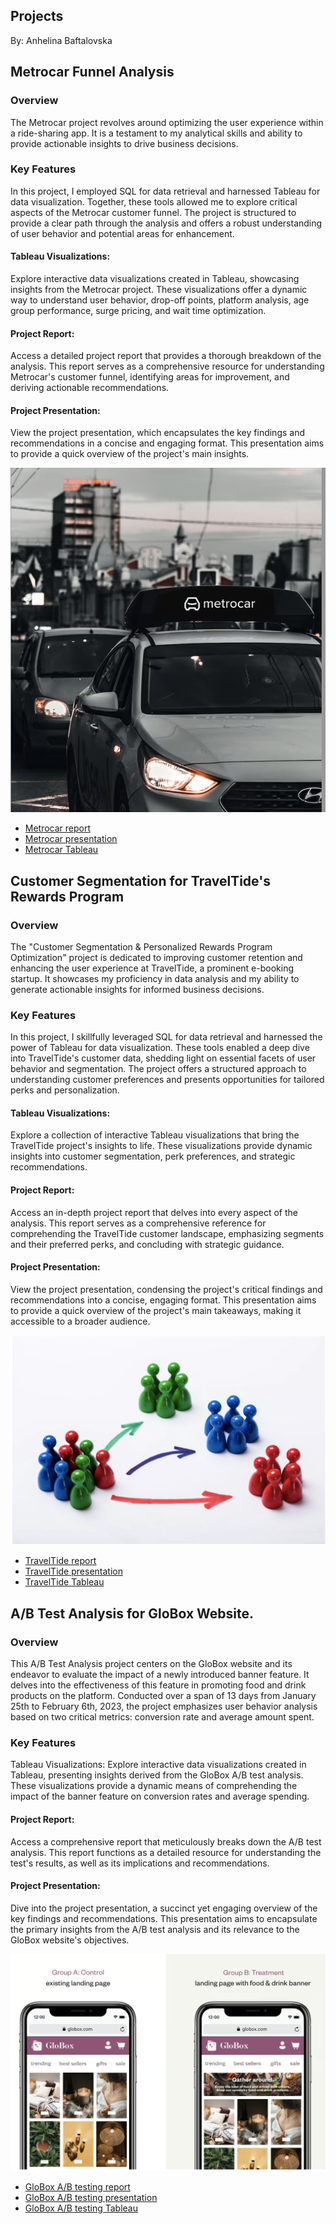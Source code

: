 ## Projects
By: Anhelina Baftalovska

## Metrocar Funnel Analysis
### Overview
The Metrocar project revolves around optimizing the user experience within a ride-sharing app. It is a testament to my analytical skills and ability to provide actionable insights to drive business decisions.
### Key Features
In this project, I employed SQL for data retrieval and harnessed Tableau for data visualization. Together, these tools allowed me to explore critical aspects of the Metrocar customer funnel. The project is structured to provide a clear path through the analysis and offers a robust understanding of user behavior and potential areas for enhancement.
#### Tableau Visualizations:
Explore interactive data visualizations created in Tableau, showcasing insights from the Metrocar project. These visualizations offer a dynamic way to understand user behavior, drop-off points, platform analysis, age group performance, surge pricing, and wait time optimization.
#### Project Report:
Access a detailed project report that provides a thorough breakdown of the analysis. This report serves as a comprehensive resource for understanding Metrocar's customer funnel, identifying areas for improvement, and deriving actionable recommendations.
#### Project Presentation: 
View the project presentation, which encapsulates the key findings and recommendations in a concise and engaging format. This presentation aims to provide a quick overview of the project's main insights.

<img src="images/Metrocar.png?raw=true"/> 

- [Metrocar report](https://Angelinabaf.github.io/pdf/Metrocar_report.pdf)
- [Metrocar presentation](https://Angelinabaf.github.io/pdf/Metrocar_presentation.pdf)
- [Metrocar Tableau](https://public.tableau.com/views/Metrocar-funnel_analysis/Story1?:language=en-US&:display_count=n&:origin=viz_share_link)


## Customer Segmentation for TravelTide's Rewards Program
### Overview
The "Customer Segmentation & Personalized Rewards Program Optimization" project is dedicated to improving customer retention and enhancing the user experience at TravelTide, a prominent e-booking startup. It showcases my proficiency in data analysis and my ability to generate actionable insights for informed business decisions.
### Key Features
In this project, I skillfully leveraged SQL for data retrieval and harnessed the power of Tableau for data visualization. These tools enabled a deep dive into TravelTide's customer data, shedding light on essential facets of user behavior and segmentation. The project offers a structured approach to understanding customer preferences and presents opportunities for tailored perks and personalization.
#### Tableau Visualizations:
Explore a collection of interactive Tableau visualizations that bring the TravelTide project's insights to life. These visualizations provide dynamic insights into customer segmentation, perk preferences, and strategic recommendations.
#### Project Report:
Access an in-depth project report that delves into every aspect of the analysis. This report serves as a comprehensive reference for comprehending the TravelTide customer landscape, emphasizing segments and their preferred perks, and concluding with strategic guidance.
#### Project Presentation:
View the project presentation, condensing the project's critical findings and recommendations into a concise, engaging format. This presentation aims to provide a quick overview of the project's main takeaways, making it accessible to a broader audience.

<img src="images/Customer segmentation.png?raw=true"/> 

- [TravelTide report](https://Angelinabaf.github.io/pdf/Report_Travel_Tide.pdf)
- [TravelTide presentation](https://Angelinabaf.github.io/pdf/Presentation_Travel_Tide.pdf)
- [TravelTide Tableau](https://public.tableau.com/views/TravelTide_16945881963670/TravelTide?:language=en-US&:display_count=n&:origin=viz_share_link)


## A/B Test Analysis for GloBox Website.
### Overview
This A/B Test Analysis project centers on the GloBox website and its endeavor to evaluate the impact of a newly introduced banner feature. It delves into the effectiveness of this feature in promoting food and drink products on the platform. Conducted over a span of 13 days from January 25th to February 6th, 2023, the project emphasizes user behavior analysis based on two critical metrics: conversion rate and average amount spent.
### Key Features
Tableau Visualizations: Explore interactive data visualizations created in Tableau, presenting insights derived from the GloBox A/B test analysis. These visualizations provide a dynamic means of comprehending the impact of the banner feature on conversion rates and average spending.
#### Project Report:
Access a comprehensive report that meticulously breaks down the A/B test analysis. This report functions as a detailed resource for understanding the test's results, as well as its implications and recommendations.
#### Project Presentation: 
Dive into the project presentation, a succinct yet engaging overview of the key findings and recommendations. This presentation aims to encapsulate the primary insights from the A/B test analysis and its relevance to the GloBox website's objectives.

<img src="images/GloBox_Project_logo.png?raw=true"/>


- [GloBox A/B testing report](https://Angelinabaf.github.io/pdf/GloBox_A_Btesting_Report.pdf)
- [GloBox A/B testing presentation](https://Angelinabaf.github.io/pdf/A_B_Testing_presentation.pdf)
- [GloBox A/B testing Tableau](https://public.tableau.com/views/GloBoxABtest_16886252039130/GloBoxABtest?:language=en-US&:display_count=n&:origin=viz_share_link)

